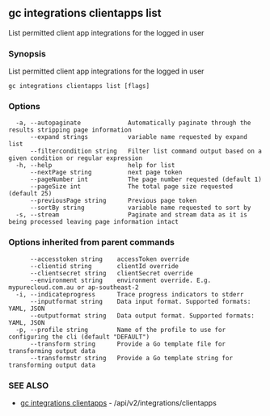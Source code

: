 ## gc integrations clientapps list

List permitted client app integrations for the logged in user

### Synopsis

List permitted client app integrations for the logged in user

```
gc integrations clientapps list [flags]
```

### Options

```
  -a, --autopaginate             Automatically paginate through the results stripping page information
      --expand strings           variable name requested by expand list
      --filtercondition string   Filter list command output based on a given condition or regular expression
  -h, --help                     help for list
      --nextPage string          next page token
      --pageNumber int           The page number requested (default 1)
      --pageSize int             The total page size requested (default 25)
      --previousPage string      Previous page token
      --sortBy string            variable name requested to sort by
  -s, --stream                   Paginate and stream data as it is being processed leaving page information intact
```

### Options inherited from parent commands

```
      --accesstoken string    accessToken override
      --clientid string       clientId override
      --clientsecret string   clientSecret override
      --environment string    environment override. E.g. mypurecloud.com.au or ap-southeast-2
  -i, --indicateprogress      Trace progress indicators to stderr
      --inputformat string    Data input format. Supported formats: YAML, JSON
      --outputformat string   Data output format. Supported formats: YAML, JSON
  -p, --profile string        Name of the profile to use for configuring the cli (default "DEFAULT")
      --transform string      Provide a Go template file for transforming output data
      --transformstr string   Provide a Go template string for transforming output data
```

### SEE ALSO

* [gc integrations clientapps](gc_integrations_clientapps.html)	 - /api/v2/integrations/clientapps


